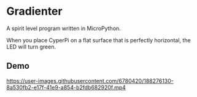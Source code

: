 # Gradienter

A spirit level program written in MicroPython.

When you place CyperPi on a flat surface that is perfectly horizontal, the LED will turn green.

## Demo

https://user-images.githubusercontent.com/6780420/188276130-8a530fb2-e17f-41e9-a854-b2fdb682920f.mp4
